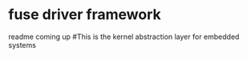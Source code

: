 # fuse driver framework
readme coming up
#This is the kernel abstraction layer for embedded systems

